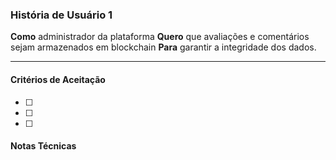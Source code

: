 ### História de Usuário 1

**Como** administrador da plataforma
**Quero** que avaliações e comentários sejam armazenados em blockchain 
**Para** garantir a integridade dos dados.  

---

#### Critérios de Aceitação

- [ ]
- [ ]

- [ ] 
#### Notas Técnicas

